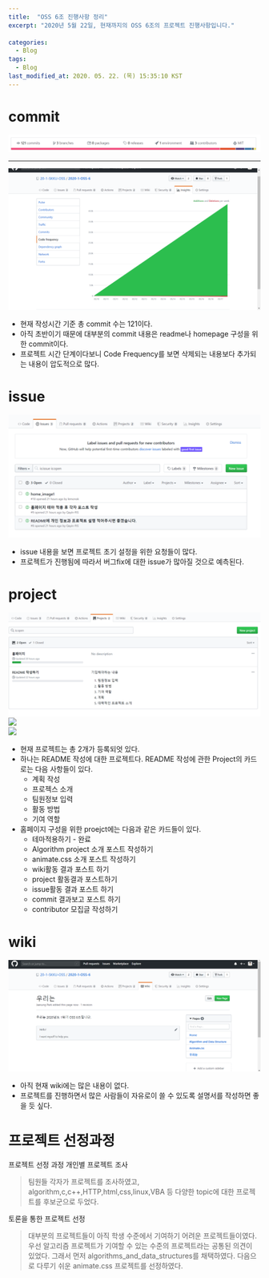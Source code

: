 ```yaml
---
title:  "OSS 6조 진행사항 정리"
excerpt: "2020년 5월 22일, 현재까지의 OSS 6조의 프로젝트 진행사항입니다."

categories:
  - Blog
tags:
  - Blog
last_modified_at: 2020. 05. 22. (목) 15:35:10 KST
---
```


# commit 
![](/assets/images/commit.png)  
- - -
![](/assets/images/frequency.png)
* 현재 작성시간 기준 총 commit 수는 121이다.  
* 아직 초반이기 때문에 대부분의 commit 내용은 readme나 homepage 구성을 위한 commit이다.
* 프로젝트 시간 단계이다보니 Code Frequency를 보면 삭제되는 내용보다 추가되는 내용이 압도적으로 많다.

# issue
![](/assets/images/issue.png)  
* issue 내용을 보면 프로젝트 초기 설정을 위한 요청들이 많다.
* 프로젝트가 진행됨에 따라서 버그fix에 대한 issue가 많아질 것으로 예측된다.

# project
![](/assets/images/project_0.png)  
![](/assets/images/project_1.pnng)  
![](/assets/images/project_2.pnng)  

* 현재 프로젝트는 총 2개가 등록되엇 있다.
* 하나는 README 작성에 대한 프로젝트다. README 작성에 관한 Project의 카드로는 다음 사항들이 있다.
  * 계획 작성
  * 프로젝스 소개
  * 팀원정보 입력
  * 활동 방법
  * 기여 역할
* 홈페이지 구성을 위한 proejct에는 다음과 같은 카드들이 있다.
  * 테마적용하기 - 완료
  * Algorithm project 소개 포스트 작성하기
  * animate.css 소개 포스트 작성하기
  * wiki활동 결과 포스트 하기
  * project 활동결과 포스트하기
  * issue활동 결과 포스트 하기
  * commit 결과보고 포스트 하기
  * contributor 모집글 작성하기

# wiki
![](/assets/images/wiki.png)  
* 아직 현재 wiki에는 많은 내용이 없다.
* 프로젝트를 진행하면서 많은 사람들이 자유로이 쓸 수 있도록 설명서를 작성하면 좋을 듯 싶다.

# 프로젝트 선정과정
프로젝트 선정 과정
개인별 프로젝트 조사  
> 팀원들 각자가 프로젝트를 조사하였고, algorithm,c,c++,HTTP,html,css,linux,VBA 등 다양한 topic에 대한 프로젝트를 후보군으로 두었다. 

토론을 통한 프로젝트 선정  
> 대부분의 프로젝트들이 아직 학생 수준에서 기여하기 어려운 프로젝트들이였다. 우선 알고리즘 프로젝트가 기여할 수 있는 수준의 프로젝트라는 공통된 의견이 있었다. 그래서 먼저 algorithms_and_data_structures를 채택하였다. 다음으로 다루기 쉬운 animate.css 프로젝트를 선정하였다.

